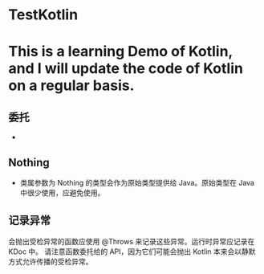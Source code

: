 # TestKotlin 
# This is a learning Demo of Kotlin, and I will update the code of Kotlin on a regular basis.
## 委托
- 

## Nothing
- 类属参数为 Nothing 的类型会作为原始类型提供给 Java。原始类型在 Java 中很少使用，应避免使用。
     
## 记录异常
会抛出受检异常的函数应使用 @Throws 来记录这些异常。运行时异常应记录在 KDoc 中。
请注意函数委托给的 API，因为它们可能会抛出 Kotlin 本来会以静默方式允许传播的受检异常。